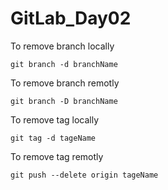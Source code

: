 # GitLab_Day02

To remove branch locally
```
git branch -d branchName
```

To remove branch remotly
```
git branch -D branchName
```

To remove tag locally
```
git tag -d tageName
```

To remove tag remotly
```
git push --delete origin tageName
```
